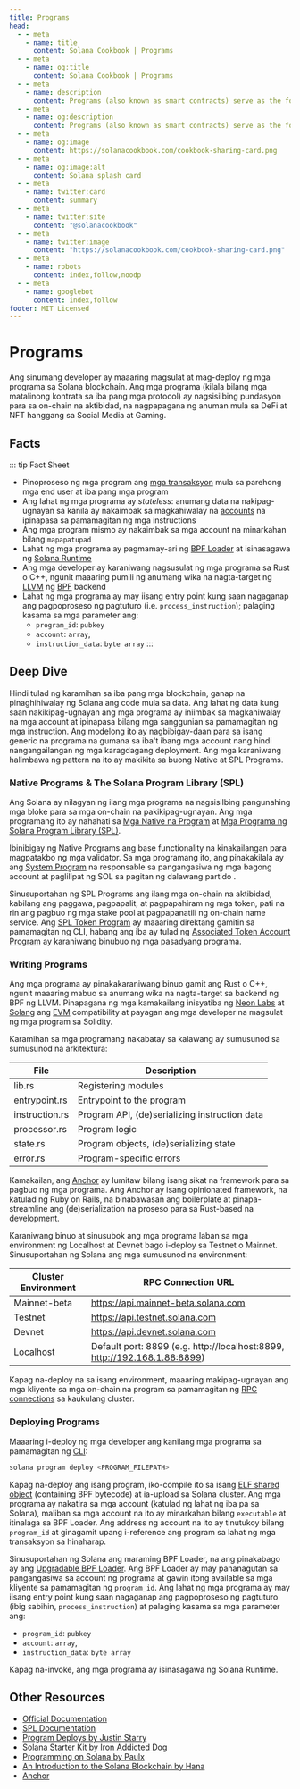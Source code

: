 ```yaml
---
title: Programs
head:
  - - meta
    - name: title
      content: Solana Cookbook | Programs
  - - meta
    - name: og:title
      content: Solana Cookbook | Programs
  - - meta
    - name: description
      content: Programs (also known as smart contracts) serve as the foundation for on-chain activity. Learn about Programs and more Core Concepts at The Solana cookbook.
  - - meta
    - name: og:description
      content: Programs (also known as smart contracts) serve as the foundation for on-chain activity. Learn about Programs and more Core Concepts at The Solana cookbook.
  - - meta
    - name: og:image
      content: https://solanacookbook.com/cookbook-sharing-card.png
  - - meta
    - name: og:image:alt
      content: Solana splash card
  - - meta
    - name: twitter:card
      content: summary
  - - meta
    - name: twitter:site
      content: "@solanacookbook"
  - - meta
    - name: twitter:image
      content: "https://solanacookbook.com/cookbook-sharing-card.png"
  - - meta
    - name: robots
      content: index,follow,noodp
  - - meta
    - name: googlebot
      content: index,follow
footer: MIT Licensed
---
```


# Programs

Ang sinumang developer ay maaaring magsulat at mag-deploy ng mga programa sa Solana blockchain. Ang mga programa (kilala bilang mga matalinong kontrata sa iba pang mga protocol) ay nagsisilbing pundasyon para sa on-chain na aktibidad, na nagpapagana ng anuman mula sa DeFi at NFT hanggang sa Social Media at Gaming.

## Facts

::: tip Fact Sheet
- Pinoproseso ng mga program ang [mga transaksyon](./transactions) mula sa parehong mga end user at iba pang mga program
- Ang lahat ng mga programa ay *stateless*: anumang data na nakipag-ugnayan sa kanila ay nakaimbak sa magkahiwalay na [accounts](./accounts.md) na ipinapasa sa pamamagitan ng mga instructions
- Ang mga program mismo ay nakaimbak sa mga account na minarkahan bilang `mapapatupad`
- Lahat ng mga programa ay pagmamay-ari ng [BPF Loader](https://docs.solana.com/developing/runtime-facilities/programs#bpf-loader) at isinasagawa ng [Solana Runtime](https://docs.solana.com/developing/programming-model/runtime)
- Ang mga developer ay karaniwang nagsusulat ng mga programa sa Rust o C++, ngunit maaaring pumili ng anumang wika na nagta-target ng [LLVM](https://llvm.org/) ng [BPF](https://en.wikipedia.org/wiki/Berkeley_Packet_Filter) backend
- Lahat ng mga programa ay may iisang entry point kung saan nagaganap ang pagpoproseso ng pagtuturo (i.e. `process_instruction`); palaging kasama sa mga parameter ang:
     - `program_id`: `pubkey`
     - `account`: `array`,
     - `instruction_data`: `byte array`
:::

## Deep Dive

Hindi tulad ng karamihan sa iba pang mga blockchain, ganap na pinaghihiwalay ng Solana ang code mula sa data. Ang lahat ng data kung saan nakikipag-ugnayan ang mga programa ay iniimbak sa magkahiwalay na mga account at ipinapasa bilang mga sanggunian sa pamamagitan ng mga instruction. Ang modelong ito ay nagbibigay-daan para sa isang generic na programa na gumana sa iba't ibang mga account nang hindi nangangailangan ng mga karagdagang deployment. Ang mga karaniwang halimbawa ng pattern na ito ay makikita sa buong Native at SPL Programs.

### Native Programs & The Solana Program Library (SPL)

Ang Solana ay nilagyan ng ilang mga programa na nagsisilbing pangunahing mga bloke para sa mga on-chain na pakikipag-ugnayan. Ang mga programang ito ay nahahati sa [Mga Native na Program](https://docs.solana.com/developing/runtime-facilities/programs#bpf-loader) at [Mga Programa ng Solana Program Library (SPL)](https://spl.solana.com/).

Ibinibigay ng Native Programs ang base functionality na kinakailangan para magpatakbo ng mga validator. Sa mga programang ito, ang pinakakilala ay ang [System Program](https://docs.solana.com/developing/runtime-facilities/programs#system-program) na responsable sa pangangasiwa ng mga bagong account at paglilipat ng SOL sa pagitan ng dalawang partido .

Sinusuportahan ng SPL Programs ang ilang mga on-chain na aktibidad, kabilang ang paggawa, pagpapalit, at pagpapahiram ng mga token, pati na rin ang pagbuo ng mga stake pool at pagpapanatili ng on-chain name service. Ang [SPL Token Program](https://spl.solana.com/token) ay maaaring direktang gamitin sa pamamagitan ng CLI, habang ang iba ay tulad ng [Associated Token Account Program](https://spl.solana.com/associated-token-account) ay karaniwang binubuo ng mga pasadyang programa.

### Writing Programs

Ang mga programa ay pinakakaraniwang binuo gamit ang Rust o C++, ngunit maaaring mabuo sa anumang wika na nagta-target sa backend ng BPF ng LLVM. Pinapagana ng mga kamakailang inisyatiba ng [Neon Labs](https://neon-labs.org/) at [Solang](https://solang.readthedocs.io/en/latest/) ang [EVM](https://ethereum.org/en/developers/docs/evm/) compatibility at payagan ang mga developer na magsulat ng mga program sa Solidity.

Karamihan sa mga programang nakabatay sa kalawang ay sumusunod sa sumusunod na arkitektura:

| File           | Description                                   |
|----------------|-----------------------------------------------|
| lib.rs         | Registering modules                           |
| entrypoint.rs  | Entrypoint to the program                     |
| instruction.rs | Program API, (de)serializing instruction data |
| processor.rs   | Program logic                                 |
| state.rs       | Program objects, (de)serializing state        |
| error.rs       | Program-specific errors                       |

Kamakailan, ang [Anchor](https://github.com/coral-xyz/anchor) ay lumitaw bilang isang sikat na framework para sa pagbuo ng mga programa. Ang Anchor ay isang opinionated framework, na katulad ng Ruby on Rails, na binabawasan ang boilerplate at pinapa-streamline ang (de)serialization na proseso para sa Rust-based na development.

Karaniwang binuo at sinusubok ang mga programa laban sa mga environment ng Localhost at Devnet bago i-deploy sa Testnet o Mainnet. Sinusuportahan ng Solana ang mga sumusunod na environment:

| Cluster Environment  | RPC Connection URL                                                        |
|----------------------|---------------------------------------------------------------------------|
| Mainnet-beta         | https://api.mainnet-beta.solana.com                                       |
| Testnet              | https://api.testnet.solana.com                                            |
| Devnet               | https://api.devnet.solana.com                                             |
| Localhost            | Default port: 8899 (e.g. http://localhost:8899, http://192.168.1.88:8899) |

Kapag na-deploy na sa isang environment, maaaring makipag-ugnayan ang mga kliyente sa mga on-chain na program sa pamamagitan ng [RPC connections](https://docs.solana.com/developing/clients/jsonrpc-api) sa kaukulang cluster.

### Deploying Programs

Maaaring i-deploy ng mga developer ang kanilang mga programa sa pamamagitan ng [CLI](https://docs.solana.com/cli/deploy-a-program):

```bash
solana program deploy <PROGRAM_FILEPATH>
```

Kapag na-deploy ang isang program, iko-compile ito sa isang [ELF shared object](https://en.wikipedia.org/wiki/Executable_and_Linkable_Format) (containing BPF bytecode) at ia-upload sa Solana cluster. Ang mga programa ay nakatira sa mga account (katulad ng lahat ng iba pa sa Solana), maliban sa mga account na ito ay minarkahan bilang `executable` at itinalaga sa BPF Loader. Ang address ng account na ito ay tinutukoy bilang `program_id` at ginagamit upang i-reference ang program sa lahat ng mga transaksyon sa hinaharap.

Sinusuportahan ng Solana ang maraming BPF Loader, na ang pinakabago ay ang [Upgradable BPF Loader](https://explorer.solana.com/address/BPFLoaderUpgradeab1e11111111111111111111111). Ang BPF Loader ay may pananagutan sa pangangasiwa sa account ng programa at gawin itong available sa mga kliyente sa pamamagitan ng `program_id`. Ang lahat ng mga programa ay may iisang entry point kung saan nagaganap ang pagpoproseso ng pagtuturo (ibig sabihin, `process_instruction`) at palaging kasama sa mga parameter ang:
- `program_id`: `pubkey`
- `account`: `array`,
- `instruction_data`: `byte array`

Kapag na-invoke, ang mga programa ay isinasagawa ng Solana Runtime.

## Other Resources

- [Official Documentation](https://docs.solana.com/developing/on-chain-programs/overview)
- [SPL Documentation](https://spl.solana.com/)
- [Program Deploys by Justin Starry](https://jstarry.notion.site/Program-deploys-29780c48794c47308d5f138074dd9838)
- [Solana Starter Kit by Iron Addicted Dog](https://book.solmeet.dev/notes/solana-starter-kit)
- [Programming on Solana by Paulx](https://paulx.dev/blog/2021/01/14/programming-on-solana-an-introduction/)
- [An Introduction to the Solana Blockchain by Hana](https://2501babe.github.io/posts/solana101.html)
- [Anchor](https://github.com/coral-xyz/anchor)
